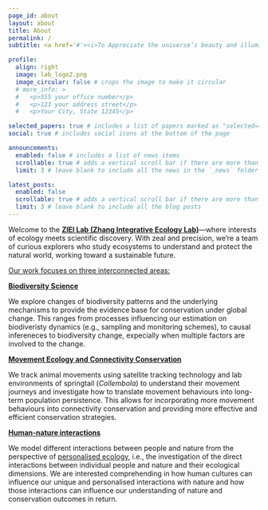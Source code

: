 ```yaml
---
page_id: about
layout: about
title: About
permalink: /
subtitle: <a href='#'><i>To Appreciate the universe’s beauty and illuminate the truths underlying.<i></a>

profile:
  align: right
  image: lab_logo2.png
  image_circular: false # crops the image to make it circular
  # more_info: >
  #   <p>555 your office number</p>
  #   <p>123 your address street</p>
  #   <p>Your City, State 12345</p>

selected_papers: true # includes a list of papers marked as "selected={true}"
social: true # includes social icons at the bottom of the page

announcements:
  enabled: false # includes a list of news items
  scrollable: true # adds a vertical scroll bar if there are more than 3 news items
  limit: 3 # leave blank to include all the news in the `_news` folder

latest_posts:
  enabled: false
  scrollable: true # adds a vertical scroll bar if there are more than 3 new posts items
  limit: 3 # leave blank to include all the blog posts
---
```


Welcome to the **[ZIEl Lab (Zhang Integrative Ecology Lab)](/)**—where interests of ecology meets scientific discovery. With zeal and precision, we’re a team of curious explorers who study ecosystems to understand and protect the natural world, working toward a sustainable future.

[<ins>Our work focuses on three interconnected areas:</ins>](/)

**[Biodiversity Science](/)**

We explore changes of biodiversity patterns and the underlying mechanisms to provide the evidence base for conservation under global change. This ranges from processes influencing our estimation on biodiveristy dynamics (e.g., sampling and monitoring schemes), to causal infereneces to biodiversity change, expecially when multiple factors are involved to the change.

**[Movement Ecology and Connectivity Conservation](/)**

We track animal movements using satellite tracking technology and lab environments of springtail (*Collembola*) to understand their movement journeys and investigate how to translate movement behaviours into long-term population persistence. This allows for incorporating more movement behaviours into connectivity conservation and providing more effective and efficient conservation strategies.

**[Human-nature interactions](/)**

We model different interactions between people and nature from the perspective of [personalised ecology](https://doi.org/10.1016/j.tree.2018.09.012), i.e., the investigation of the direct interactions between individual people and nature and their ecological dimensions. We are interested comprehending in how human cultures can influence our unique and personalised interactions with nature and how those interactions can influence our understanding of nature and conservation outcomes in return.


